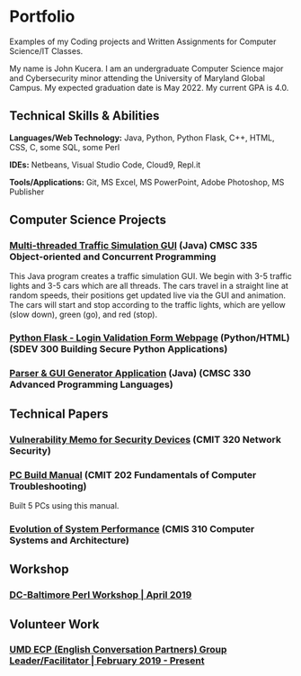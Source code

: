 # Portfolio
Examples of my Coding projects and Written Assignments for Computer Science/IT Classes.

My name is John Kucera. I am an undergraduate Computer Science major and Cybersecurity minor attending the University of Maryland Global Campus. My expected graduation date is May 2022. My current GPA is 4.0.

## Technical Skills & Abilities

**Languages/Web Technology:**
Java, Python, Python Flask, C++, HTML, CSS, C, some SQL, some Perl

**IDEs:**
Netbeans, Visual Studio Code, Cloud9, Repl.it

**Tools/Applications:**
Git, MS Excel, MS PowerPoint, Adobe Photoshop, MS Publisher

## Computer Science Projects

### [Multi-threaded Traffic Simulation GUI](./Multi-threadedTrafficSimulationGUI) (Java) CMSC 335 Object-oriented and Concurrent Programming

This Java program creates a traffic simulation GUI. We begin with 3-5 traffic lights and 3-5 cars which are all threads. The cars travel in a straight line at random speeds, their positions get updated live via the GUI and animation. The cars will start and stop according to the traffic lights, which are yellow (slow down), green (go), and red (stop).

### [Python Flask - Login Validation Form Webpage](./LoginValidationWebpage) (Python/HTML) (SDEV 300 Building Secure Python Applications)

### [Parser & GUI Generator Application](./Parser&GUIGenerator) (Java) (CMSC 330 Advanced Programming Languages)

## Technical Papers

### [Vulnerability Memo for Security Devices](./VulnerabilityMemo.pdf) (CMIT 320 Network Security)

### [PC Build Manual](./PCBuildManual.pdf) (CMIT 202 Fundamentals of Computer Troubleshooting)

Built 5 PCs using this manual.

### [Evolution of System Performance](./SystemPerformance-ResearchPaper.pdf) (CMIS 310 Computer Systems and Architecture)

## Workshop

### [DC-Baltimore Perl Workshop | April 2019](https://dcbpw.org/dcbpw2020/)

## Volunteer Work

### [UMD ECP (English Conversation Partners) Group Leader/Facilitator | February 2019 - Present](http://ecpumd.weebly.com/)
